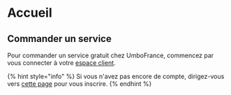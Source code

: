 # Accueil

## Commander un service

Pour commander un service gratuit chez UmboFrance, commencez par vous connecter à votre [espace client](https://umbo-france.eu/client).

{% hint style="info" %}
 Si vous n'avez pas encore de compte, dirigez-vous vers [cette page](https://umbo-france.eu/client/inscription) pour vous inscrire.
{% endhint %}

